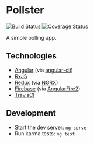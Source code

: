 # Pollster

[![Build Status](https://travis-ci.org/mzrimsek/pollster.svg?branch=master)](https://travis-ci.org/mzrimsek/pollster)
[![Coverage Status](https://coveralls.io/repos/github/mzrimsek/pollster/badge.svg?branch=master)](https://coveralls.io/github/mzrimsek/pollster?branch=master)

A simple polling app.

## Technologies

* [Angular](https://angular.io/) (via [angular-cli](https://github.com/angular/angular-cli))
* [RxJS](https://github.com/ReactiveX/rxjs)
* [Redux](https://redux.js.org/) (via [NGRX](https://github.com/ngrx/platform))
* [Firebase](https://firebase.google.com/) (via [AngularFire2](https://github.com/angular/angularfire2))
* [TravisCI](https://travis-ci.org/)

## Development

* Start the dev server: `ng serve`
* Run karma tests: `ng test`
